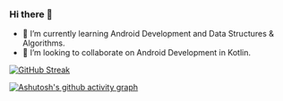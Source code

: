 ### Hi there 👋

- 🌱 I’m currently learning Android Development and Data Structures & Algorithms.
- 👯 I’m looking to collaborate on Android Development in Kotlin.

[![GitHub Streak](https://github-readme-streak-stats.herokuapp.com/?user=xpandeyed&theme=dark)](https://git.io/streak-stats)



[![Ashutosh's github activity graph](https://activity-graph.herokuapp.com/graph?username=xpandeyed&theme=github)](https://github.com/ashutosh00710/github-readme-activity-graph)
